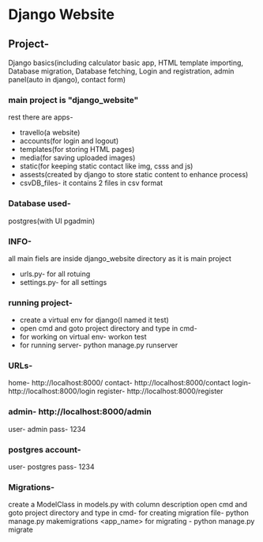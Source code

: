 # Django Website

## Project-
Django basics(including calculator basic app, HTML template importing, Database migration, Database fetching, Login and registration, admin panel(auto in django), contact form)

### main project is "django_website"
rest there are apps-
- travello(a website)
- accounts(for login and logout)
- templates(for storing HTML pages)
- media(for saving uploaded images)
- static(for keeping static contact like img, csss and js)
- assests(created by django to store static content to enhance process)
- csvDB_files- it contains 2 files in csv format


### Database used-
postgres(with UI pgadmin)

### INFO-
all main fiels are inside django_website directory as it is main project
- urls.py- for all rotuing
- settings.py- for all settings


### running project-
- create a virtual env for django(I named it test)
- open cmd and goto project directory and type in cmd-
- for working on virtual env- workon test
- for running server-  python manage.py runserver

### URLs-
home- http://localhost:8000/
contact- http://localhost:8000/contact
login- http://localhost:8000/login
register- http://localhost:8000/register

### admin- http://localhost:8000/admin
user- admin
pass- 1234

### postgres account-
user- postgres
pass- 1234

### Migrations-
create a ModelClass in models.py with column description
open cmd and goto project directory and type in cmd-
for creating migration file- python manage.py makemigrations <app_name>
for migrating - python manage.py migrate

